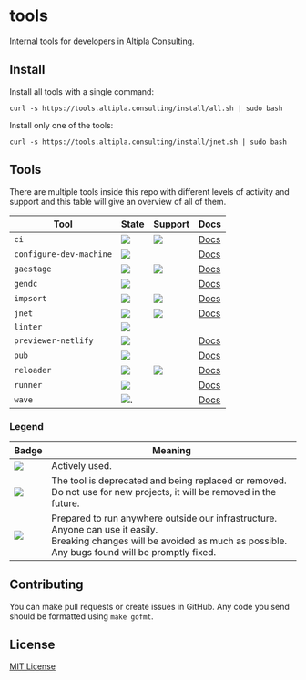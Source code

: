 
# tools

Internal tools for developers in Altipla Consulting.


## Install

Install all tools with a single command:

```shell
curl -s https://tools.altipla.consulting/install/all.sh | sudo bash
```

Install only one of the tools:

```shell
curl -s https://tools.altipla.consulting/install/jnet.sh | sudo bash
```


## Tools

There are multiple tools inside this repo with different levels of activity and support and this table will give an overview of all of them.

| Tool | State | Support | Docs |
|------|-------|---------|------|
| `ci` | ![](https://img.shields.io/badge/state-active-brightgreen) | ![](https://img.shields.io/badge/usage-external-blue) | [Docs](./cmd/ci/README.md) |
| `configure-dev-machine` | ![](https://img.shields.io/badge/state-active-brightgreen) | | [Docs](./cmd/configure-dev-machine/README.md) |
| `gaestage` | ![](https://img.shields.io/badge/state-active-brightgreen) | ![](https://img.shields.io/badge/usage-external-blue) | [Docs](./cmd/gaestage/README.md) |
| `gendc` | ![](https://img.shields.io/badge/state-active-brightgreen) | | [Docs](./cmd/gendc/README.md) |
| `impsort` | ![](https://img.shields.io/badge/state-active-brightgreen) | ![](https://img.shields.io/badge/usage-external-blue) | [Docs](./cmd/impsort/README.md) |
| `jnet` | ![](https://img.shields.io/badge/state-active-brightgreen) | ![](https://img.shields.io/badge/usage-external-blue) | [Docs](./cmd/jnet/README.md) |
| `linter` | ![](https://img.shields.io/badge/state-active-brightgreen) | | |
| `previewer-netlify` | ![](https://img.shields.io/badge/state-deprecated-red) | | [Docs](./cmd/previewer/README.md) |
| `pub` | ![](https://img.shields.io/badge/state-deprecated-red) | | [Docs](./cmd/pub/README.md) |
| `reloader` | ![](https://img.shields.io/badge/state-active-brightgreen) | ![](https://img.shields.io/badge/usage-external-blue) | [Docs](./cmd/reloader/README.md) |
| `runner` | ![](https://img.shields.io/badge/state-deprecated-red) | | [Docs](./cmd/runner/README.md) |
| `wave` | ![](https://img.shields.io/badge/state-active-brightgreen). | | [Docs](./cmd/wave/README.md) |

### Legend

| Badge | Meaning |
|-------|---------|
| ![](https://img.shields.io/badge/state-active-brightgreen) | Actively used. |
| ![](https://img.shields.io/badge/state-deprecated-red) | The tool is deprecated and being replaced or removed.<br>Do not use for new projects, it will be removed in the future. |
| ![](https://img.shields.io/badge/usage-external-blue) | Prepared to run anywhere outside our infrastructure.<br>Anyone can use it easily.<br>Breaking changes will be avoided as much as possible.<br>Any bugs found will be promptly fixed. |


## Contributing

You can make pull requests or create issues in GitHub. Any code you send should be formatted using `make gofmt`.


## License

[MIT License](LICENSE)
